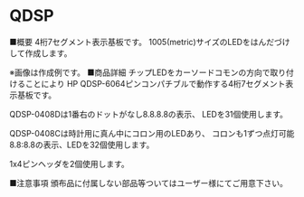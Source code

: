# QDSP
■概要
4桁7セグメント表示基板です。
1005(metric)サイズのLEDをはんだづけして作成します。

※画像は作成例です。
■商品詳細
チップLEDをカーソードコモンの方向で取り付けることにより
HP QDSP-6064ピンコンパチブルで動作する4桁7セグメント表示基板です。

QDSP-0408Dは1番右のドットがなし8.8.8.8の表示、
LEDを31個使用します。

QDSP-0408Cは時計用に真ん中にコロン用のLEDあり、
コロンも1ずつ点灯可能8.8:8.8の表示、LEDを32個使用します。

1x4ピンヘッダを2個使用します。

■注意事項
頒布品に付属しない部品等ついてはユーザー様にてご用意下さい。
